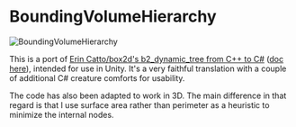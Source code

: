 # BoundingVolumeHierarchy

![BoundingVolumeHierarchy](https://i.imgur.com/y53Hc8h.png)

This is a port of [Erin Catto/box2d's b2_dynamic_tree from C++ to C#](https://github.com/erincatto/box2d/blob/master/src/collision/b2_dynamic_tree.cpp) ([doc here](https://box2d.org/files/ErinCatto_DynamicBVH_GDC2019.pdf)), intended for use in Unity. It's a very faithful translation with a couple of additional C# creature comforts for usability.

The code has also been adapted to work in 3D. The main difference in that regard is that I use surface area rather than perimeter as a heuristic to minimize the internal nodes.
